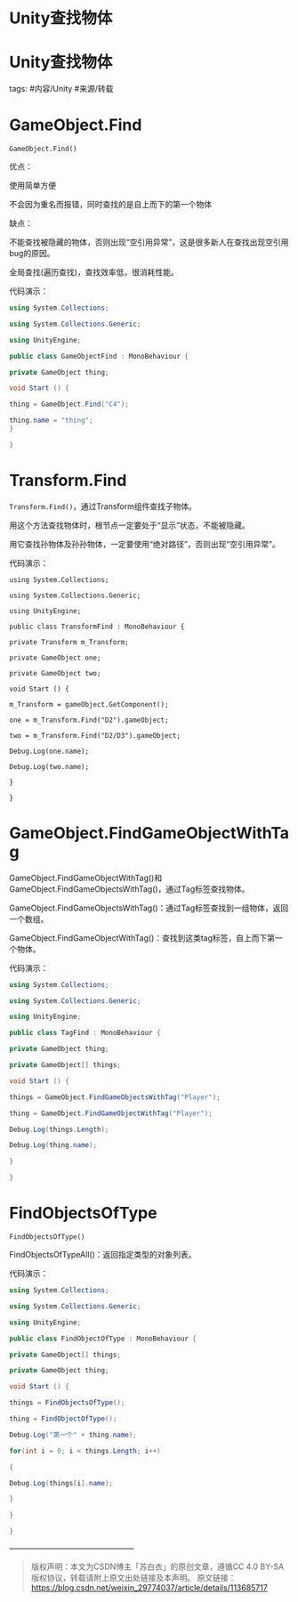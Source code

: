# Unity查找物体



# Unity查找物体

tags: #内容/Unity #来源/转载 



# GameObject.Find

`GameObject.Find()`

优点：

使用简单方便

不会因为重名而报错，同时查找的是自上而下的第一个物体

缺点：

不能查找被隐藏的物体，否则出现“空引用异常”，这是很多新人在查找出现空引用bug的原因。

全局查找(遍历查找)，查找效率低，很消耗性能。

代码演示：

```c#
using System.Collections;

using System.Collections.Generic;

using UnityEngine;

public class GameObjectFind : MonoBehaviour {

private GameObject thing;

void Start () {

thing = GameObject.Find("C4");

thing.name = "thing";
}

}
```



# Transform.Find

`Transform.Find()`，通过Transform组件查找子物体。

用这个方法查找物体时，根节点一定要处于“显示”状态，不能被隐藏。

用它查找孙物体及孙孙物体，一定要使用“绝对路径”，否则出现“空引用异常”。

代码演示：

```
using System.Collections;

using System.Collections.Generic;

using UnityEngine;

public class TransformFind : MonoBehaviour {

private Transform m_Transform;

private GameObject one;

private GameObject two;

void Start () {

m_Transform = gameObject.GetComponent();

one = m_Transform.Find("D2").gameObject;

two = m_Transform.Find("D2/D3").gameObject;

Debug.Log(one.name);

Debug.Log(two.name);

}

}
```





# GameObject.FindGameObjectWithTag

GameObject.FindGameObjectWithTag()和GameObject.FindGameObjectsWithTag()，通过Tag标签查找物体。

GameObject.FindGameObjectsWithTag()：通过Tag标签查找到一组物体，返回一个数组。

GameObject.FindGameObjectWithTag()：查找到这类tag标签，自上而下第一个物体。

代码演示：

```c#
using System.Collections;

using System.Collections.Generic;

using UnityEngine;

public class TagFind : MonoBehaviour {

private GameObject thing;

private GameObject[] things;

void Start () {

things = GameObject.FindGameObjectsWithTag("Player");

thing = GameObject.FindGameObjectWithTag("Player");

Debug.Log(things.Length);

Debug.Log(thing.name);

}

}
```



# FindObjectsOfType

`FindObjectsOfType()`

FindObjectsOfTypeAll()：返回指定类型的对象列表。

代码演示：

```c#
using System.Collections;

using System.Collections.Generic;

using UnityEngine;

public class FindObjectOfType : MonoBehaviour {

private GameObject[] things;

private GameObject thing;

void Start () {

things = FindObjectsOfType();

thing = FindObjectOfType();

Debug.Log("第一个" + thing.name);

for(int i = 0; i < things.Length; i++)

{

Debug.Log(things[i].name);

}

}

}
```





————————————————

> 版权声明：本文为CSDN博主「苏白衣」的原创文章，遵循CC 4.0 BY-SA版权协议，转载请附上原文出处链接及本声明。
原文链接：https://blog.csdn.net/weixin_29774037/article/details/113685717
